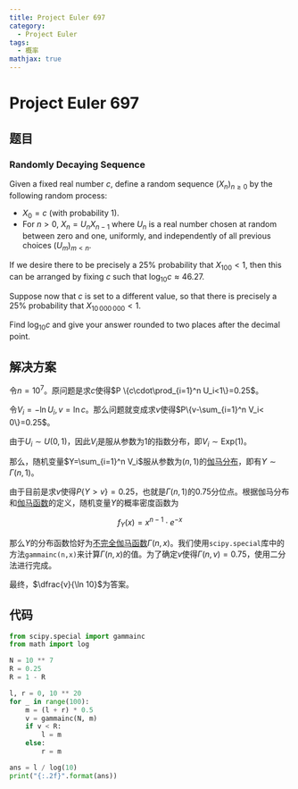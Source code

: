 ```yaml
---
title: Project Euler 697
category:
  - Project Euler
tags:
  - 概率
mathjax: true
---
```

<escape><!-- more --></escape>
    
# Project Euler 697
## 题目
### Randomly Decaying Sequence


Given a fixed real number $c$, define a random sequence $(X_n)_{n\ge 0}$ by the following random process:
- $X_0 = c$ (with probability $1$).
- For $n>0$, $X_n = U_n X_{n-1}$ where $U_n$ is a real number chosen at random between zero and one, uniformly, and independently of all previous choices $(U_m)_{m<n}$.

If we desire there to be precisely a $25\%$ probability that $X_{100}<1$, then this can be arranged by fixing $c$ such that $\log_{10} c \approx 46.27$.

Suppose now that $c$ is set to a different value, so that there is precisely a $25\%$ probability that $X_{10\,000\,000}<1$.

Find $\log_{10} c$ and give your answer rounded to two places after the decimal point.



## 解决方案

令$n=10^7$。原问题是求$c$使得$P \{c\cdot\prod_{i=1}^n U_i<1\}=0.25$。

令$V_i=-\ln U_i,v=\ln c$。那么问题就变成求$v$使得$P\{v-\sum_{i=1}^n V_i< 0\}=0.25$。

由于$U_i\sim U(0,1)$，因此$V_i$是服从参数为$1$的指数分布，即$V_i\sim \text{Exp}(1)$。

那么，随机变量$Y=\sum_{i=1}^n V_i$服从参数为$(n,1)$的[伽马分布](https://en.wikipedia.org/wiki/Gamma_distribution)，即有$Y\sim \Gamma(n,1)$。

由于目前是求$v$使得$P\{Y>v\}=0.25$，也就是$\Gamma(n,1)$的$0.75$分位点。根据伽马分布和[伽马函数](https://en.wikipedia.org/wiki/Gamma_function)的定义，随机变量$Y$的概率密度函数为

$$f_Y(x)=x^{n-1}\cdot e^{-x}$$

那么$Y$的分布函数恰好为[不完全伽马函数](https://en.wikipedia.org/wiki/Incomplete_gamma_function)$\Gamma(n,x)$。我们使用`scipy.special`库中的方法`gammainc(n,x)`来计算$\Gamma(n,x)$的值。为了确定$v$使得$\Gamma(n,v)=0.75$，使用二分法进行完成。

最终，$\dfrac{v}{\ln 10}$为答案。



## 代码


```py
from scipy.special import gammainc
from math import log

N = 10 ** 7
R = 0.25
R = 1 - R

l, r = 0, 10 ** 20
for _ in range(100):
    m = (l + r) * 0.5
    v = gammainc(N, m)
    if v < R:
        l = m
    else:
        r = m

ans = l / log(10)
print("{:.2f}".format(ans))

```